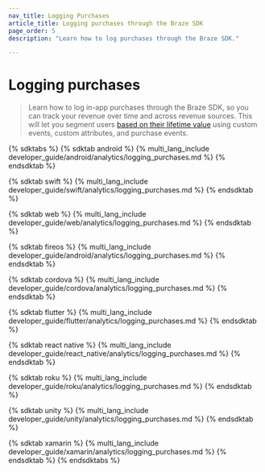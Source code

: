 ```yaml
---
nav_title: Logging Purchases
article_title: Logging purchases through the Braze SDK
page_order: 5
description: "Learn how to log purchases through the Braze SDK."

---
```


# Logging purchases

> Learn how to log in-app purchases through the Braze SDK, so you can track your revenue over time and across revenue sources. This will let you segment users [based on their lifetime value]({{site.baseurl}}/developer_guide/analytics/) using custom events, custom attributes, and purchase events.

{% sdktabs %}
{% sdktab android %}
{% multi_lang_include developer_guide/android/analytics/logging_purchases.md %}
{% endsdktab %}

{% sdktab swift %}
{% multi_lang_include developer_guide/swift/analytics/logging_purchases.md %}
{% endsdktab %}

{% sdktab web %}
{% multi_lang_include developer_guide/web/analytics/logging_purchases.md %}
{% endsdktab %}

{% sdktab fireos %}
{% multi_lang_include developer_guide/android/analytics/logging_purchases.md %}
{% endsdktab %}

{% sdktab cordova %}
{% multi_lang_include developer_guide/cordova/analytics/logging_purchases.md %}
{% endsdktab %}

{% sdktab flutter %}
{% multi_lang_include developer_guide/flutter/analytics/logging_purchases.md %}
{% endsdktab %}

{% sdktab react native %}
{% multi_lang_include developer_guide/react_native/analytics/logging_purchases.md %}
{% endsdktab %}

{% sdktab roku %}
{% multi_lang_include developer_guide/roku/analytics/logging_purchases.md %}
{% endsdktab %}

{% sdktab unity %}
{% multi_lang_include developer_guide/unity/analytics/logging_purchases.md %}
{% endsdktab %}

{% sdktab xamarin %}
{% multi_lang_include developer_guide/xamarin/analytics/logging_purchases.md %}
{% endsdktab %}
{% endsdktabs %}
